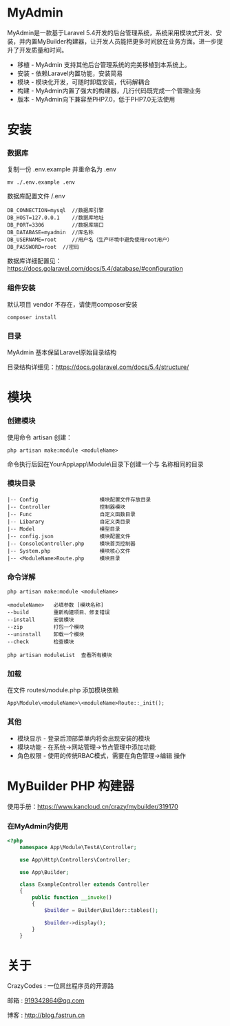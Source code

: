 # MyAdmin
MyAdmin是一款基于Laravel 5.4开发的后台管理系统，系统采用模块式开发、安装，并内置MyBuilder构建器，让开发人员能把更多时间放在业务方面。进一步提升了开发质量和时间。

* 移植 - MyAdmin 支持其他后台管理系统的完美移植到本系统上。
* 安装 - 依赖Laravel内置功能，安装简易
* 模块 - 模块化开发，可随时卸载安装，代码解耦合
* 构建 - MyAdmin内置了强大的构建器，几行代码既完成一个管理业务
* 版本 - MyAdmin向下兼容至PHP7.0，低于PHP7.0无法使用

# 安装

### 数据库
复制一份 .env.example 并重命名为 .env
```shell
mv ./.env.example .env
```
数据库配置文件 /.env

```
DB_CONNECTION=mysql  //数据库引擎
DB_HOST=127.0.0.1    //数据库地址
DB_PORT=3306         //数据库端口
DB_DATABASE=myadmin  //库名称
DB_USERNAME=root     //用户名（生产环境中避免使用root用户）
DB_PASSWORD=root  //密码
```

数据库详细配置见：https://docs.golaravel.com/docs/5.4/database/#configuration

### 组件安装
默认项目 vendor 不存在，请使用composer安装
```shell
composer install
```


### 目录
MyAdmin 基本保留Laravel原始目录结构

目录结构详细见：https://docs.golaravel.com/docs/5.4/structure/
# 模块
### 创建模块
使用命令 artisan 创建：
```shell
php artisan make:module <moduleName>
```
命令执行后回在YourApp\app\Module\目录下创建一个与 <moduleName>名称相同的目录
### 模块目录
```shell
|-- Config                    模块配置文件存放目录
|-- Controller                控制器模块
|-- Func                      自定义函数目录
|-- Libarary                  自定义类目录
|-- Model                     模型目录
|-- config.json               模块配置文件
|-- ConsoleController.php     模块首页控制器
|-- System.php                模块核心文件
|-- <ModuleName>Route.php     模块目录
```
### 命令详解
```shell
php artisan make:module <moduleName>

<moduleName>   必填参数 [模块名称]
--build        重新构建项目、修复错误
--install      安装模块
--zip          打包一个模块
--uninstall    卸载一个模块
--check        检查模块
```

```shell
php artisan moduleList  查看所有模块
```
### 加载
在文件 routes\module.php 添加模块依赖

```shell
App\Module\<moduleName>\<moduleName>Route::_init();
```

### 其他
* 模块显示 - 登录后顶部菜单内将会出现安装的模块
* 模块功能 - 在系统->网站管理->节点管理中添加功能
* 角色权限 - 使用的传统RBAC模式，需要在角色管理->编辑 操作


# MyBuilder PHP 构建器
使用手册：https://www.kancloud.cn/crazy/mybuilder/319170

### 在MyAdmin内使用
```php
<?php
    namespace App\Module\TestA\Controller;

    use App\Http\Controllers\Controller;

    use App\Builder;

    class ExampleController extends Controller
    {
        public function __invoke()
        {
            $builder = Builder\Builder::tables();

            $builder->display();
        }
    }
```


# 关于

CrazyCodes : 一位屌丝程序员的开源路

邮箱 : 919342864@qq.com

博客 : http://blog.fastrun.cn